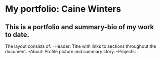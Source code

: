 # My portfolio:  Caine Winters

## This is a portfolio and summary-bio of my work to date.

The layout consists of:
	-Header:  Title with links to sections throughout the document.
	-About:  Profile picture and summary story.
	-Projects:  
